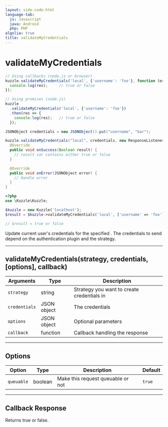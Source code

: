 ```yaml
---
layout: side-code.html
language-tab:
  js: Javascript
  java: Android
  php: PHP
algolia: true
title: validateMyCredentials
---
```


# validateMyCredentials

```js
// Using callbacks (node.js or browser)
kuzzle.validateMyCredentials('local', {'username': 'foo'}, function (err, res) {
  console.log(res);     // true or false
});

// Using promises (node.js)
kuzzle
  .validateMyCredentials('local', {'username': 'foo'})
  .then(res => {
    console.log(res);   // true or false
  });
```

```java
JSONObject credentials = new JSONObject().put("username", "bar");

kuzzle.validateMyCredentials("local", credentials, new ResponseListener<Boolean>() {
  @Override
  public void onSuccess(Boolean result) {
    // result var contains either true or false
  }

  @Override
  public void onError(JSONObject error) {
    // Handle error
  }
}
```

```php
<?php
use \Kuzzle\Kuzzle;

$kuzzle = new Kuzzle('localhost');
$result = $kuzzle->validateMyCredentials('local', ['username' => 'foo']);

// $result = true or false
```

Update current user's credentials for the specified <strategy>. The credentials to send depend on the authentication plugin and the strategy.

---

## validateMyCredentials(strategy, credentials, [options], callback)

| Arguments | Type | Description
|-----------|------|------------
| `strategy` | string | Strategy you want to create credentials in
| `credentials` | JSON object | The credentials
| `options` | JSON object | Optional parameters
| `callback`| function | Callback handling the response

---

## Options

| Option | Type | Description | Default
|--------|------|-------------|---------
| `queuable` | boolean | Make this request queuable or not  | `true`

---

## Callback Response

Returns true or false.

